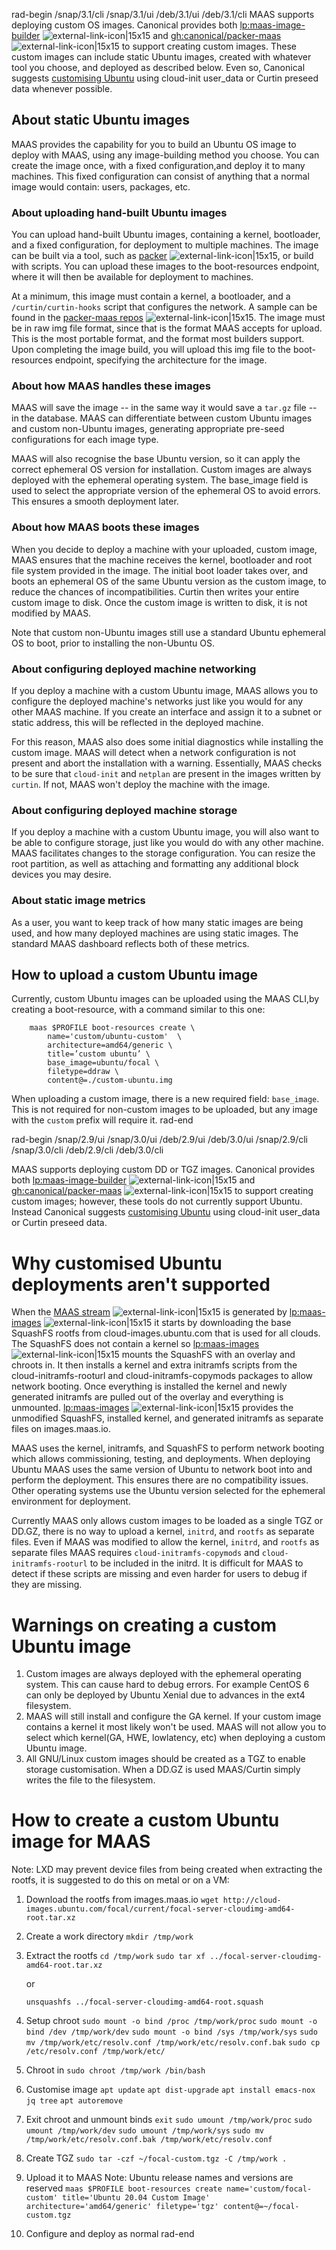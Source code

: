 rad-begin /snap/3.1/cli /snap/3.1/ui /deb/3.1/ui /deb/3.1/cli
MAAS supports deploying custom OS images.  Canonical provides both [lp:maas-image-builder](https://launchpad.net/maas-image-builder) ![external-link-icon|15x15](upload://AsoQHBzEFT6NuSK3ZYyhp7S6BMi.png) and [gh:canonical/packer-maas](https://github.com/canonical/packer-maas) ![external-link-icon|15x15](upload://AsoQHBzEFT6NuSK3ZYyhp7S6BMi.png) to support creating custom images. These custom images can include static Ubuntu images, created with whatever tool you choose, and deployed as described below. Even so, Canonical suggests [customising Ubuntu](/t/how-to-customise-machines/nnnn) using cloud-init user_data or Curtin preseed data whenever possible.

## About static Ubuntu images

MAAS provides the capability for you to build an Ubuntu OS image to deploy with MAAS, using any image-building method you choose.  You can create the image once, with a fixed configuration,and deploy it to many machines.  This fixed configuration can consist of anything that a normal image would contain: users, packages, etc.

### About uploading hand-built Ubuntu images

You can upload hand-built Ubuntu images, containing a kernel, bootloader, and a fixed configuration, for deployment to multiple machines.  The image can be built via a tool, such as [packer](https://github.com/canonical/packer-maas) ![external-link-icon|15x15](upload://AsoQHBzEFT6NuSK3ZYyhp7S6BMi.png), or build with scripts. You can upload these images to the boot-resources endpoint, where it will then be available for deployment to machines.

At a minimum, this image must contain a kernel, a bootloader, and a `/curtin/curtin-hooks` script that configures the network. A sample can be found in the [packer-maas repos](https://github.com/canonical/packer-maas/tree/master/ubuntu/scripts) ![external-link-icon|15x15](upload://AsoQHBzEFT6NuSK3ZYyhp7S6BMi.png). The image must be in raw img file format, since that is the format MAAS accepts for upload.  This is the most portable format, and the format most builders support. Upon completing the image build, you will upload this img file to the boot-resources endpoint, specifying the architecture for the image.

### About how MAAS handles these images

MAAS will save the image -- in the same way it would save a `tar.gz` file -- in the database.  MAAS can differentiate between custom Ubuntu images and custom non-Ubuntu images, generating appropriate pre-seed configurations for each image type.

MAAS will also recognise the base Ubuntu version, so it can apply the correct ephemeral OS version for installation.  Custom images are always deployed with the ephemeral operating system. The base_image field is used to select the appropriate version of the ephemeral OS to avoid errors. This ensures a smooth deployment later.

### About how MAAS boots these images

When you decide to deploy a machine with your uploaded, custom image, MAAS ensures that the machine receives the kernel, bootloader and root file system provided in the image. The initial boot loader takes over, and boots an ephemeral OS of the same Ubuntu version as the custom image, to reduce the chances of incompatibilities.  Curtin then writes your entire custom image to disk.  Once the custom image is written to disk, it is not modified by MAAS.

Note that custom non-Ubuntu images still use a standard Ubuntu ephemeral OS to boot, prior to installing the non-Ubuntu OS.

### About configuring deployed machine networking

If you deploy a machine with a custom Ubuntu image, MAAS allows you to configure the deployed machine's networks just like you would for any other MAAS machine.  If you create an interface and assign it to a subnet or static address, this will be reflected in the deployed machine.

For this reason, MAAS also does some initial diagnostics while installing the custom image.  MAAS will detect when a network configuration is not present and abort the installation with a warning.  Essentially, MAAS checks to be sure that `cloud-init` and `netplan` are present in the images written by `curtin`.  If not, MAAS won't deploy the machine with the image.

### About configuring deployed machine storage

If you deploy a machine with a custom Ubuntu image, you will also want to be able to configure storage, just like you would do with any other machine.  MAAS facilitates changes to the storage configuration.  You can resize the root partition, as well as attaching and formatting any additional block devices you may desire.

### About static image metrics

As a user, you want to keep track of how many static images are being used, and how many deployed machines are using static images.  The standard MAAS dashboard reflects both of these metrics.

## How to upload a custom Ubuntu image

Currently, custom Ubuntu images can be uploaded using the MAAS CLI,by creating a boot-resource, with a command similar to this one:

```nohighlight                                                                                                        	 
	maas $PROFILE boot-resources create \
        name='custom/ubuntu-custom'  \
        architecture=amd64/generic \
        title=’custom ubuntu’ \
        base_image=ubuntu/focal \
        filetype=ddraw \
        content@=./custom-ubuntu.img
 ```	 

When uploading a custom image, there is a new required field: `base_image`. This is not required for non-custom images to be uploaded, but any image with the `custom` prefix will require it.
rad-end

rad-begin /snap/2.9/ui /snap/3.0/ui /deb/2.9/ui /deb/3.0/ui /snap/2.9/cli /snap/3.0/cli /deb/2.9/cli /deb/3.0/cli

MAAS supports deploying custom DD or TGZ images. Canonical provides both [lp:maas-image-builder](https://launchpad.net/maas-image-builder) ![external-link-icon|15x15](upload://AsoQHBzEFT6NuSK3ZYyhp7S6BMi.png) and [gh:canonical/packer-maas](https://github.com/canonical/packer-maas) ![external-link-icon|15x15](upload://AsoQHBzEFT6NuSK3ZYyhp7S6BMi.png) to support creating custom images; however, these tools do not currently support Ubuntu. Instead Canonical suggests [customising Ubuntu](/t/how-to-customise-machines/nnnn) using cloud-init user_data or Curtin preseed data.

# Why customised Ubuntu deployments aren't supported

When the [MAAS stream](https://images.maas.io/ephemeral-v3/stable/) ![external-link-icon|15x15](upload://AsoQHBzEFT6NuSK3ZYyhp7S6BMi.png) is generated by [lp:maas-images](https://launchpad.net/maas-images) ![external-link-icon|15x15](upload://AsoQHBzEFT6NuSK3ZYyhp7S6BMi.png) it starts by downloading the base SquashFS rootfs from cloud-images.ubuntu.com that is used for all clouds. The SquashFS does not contain a kernel so [lp:maas-images](https://launchpad.net/maas-images) ![external-link-icon|15x15](upload://AsoQHBzEFT6NuSK3ZYyhp7S6BMi.png) mounts the SquashFS with an overlay and chroots in. It then  installs a kernel and extra initramfs scripts from the cloud-initramfs-rooturl and cloud-initramfs-copymods packages to allow network booting. Once everything is installed the kernel and newly generated initramfs are pulled out of the overlay and everything is unmounted. [lp:maas-images](https://launchpad.net/maas-images) ![external-link-icon|15x15](upload://AsoQHBzEFT6NuSK3ZYyhp7S6BMi.png) provides the unmodified SquashFS, installed kernel, and generated initramfs as separate files on images.maas.io.

MAAS uses the kernel, initramfs, and SquashFS to perform network booting which allows commissioning, testing, and deployments. When deploying Ubuntu MAAS uses the same version of Ubuntu to network boot into and perform the deployment. This ensures there are no compatibility issues. Other operating systems use the Ubuntu version selected for the ephemeral environment for deployment.

Currently MAAS only allows custom images to be loaded as a single TGZ or DD.GZ, there is no way to upload a kernel, `initrd`, and `rootfs` as separate files. Even if MAAS was modified to allow the kernel, `initrd`, and `rootfs` as separate files MAAS requires `cloud-initramfs-copymods` and `cloud-initramfs-rooturl` to be included in the initrd. It is difficult for MAAS to detect if these scripts are missing and even harder for users to debug if they are missing.

# Warnings on creating a custom Ubuntu image
1. Custom images are always deployed with the ephemeral operating system. This can cause hard to debug errors. For example CentOS 6 can only be deployed by Ubuntu Xenial due to advances in the ext4 filesystem.
2. MAAS will still install and configure the GA kernel. If your custom image contains a kernel it most likely won't be used. MAAS will not allow you to select which kernel(GA, HWE, lowlatency, etc) when deploying a custom Ubuntu image.
3. All GNU/Linux custom images should be created as a TGZ to enable storage customisation. When a DD.GZ is used MAAS/Curtin simply writes the file to the filesystem.

# How to create a custom Ubuntu image for MAAS

Note: LXD may prevent device files from being created when extracting the rootfs, it is suggested to do this on metal or on a VM:

1. Download the rootfs from images.maas.io
    `wget http://cloud-images.ubuntu.com/focal/current/focal-server-cloudimg-amd64-root.tar.xz`
2. Create a work directory
    `mkdir /tmp/work`
3. Extract the rootfs
    `cd /tmp/work`
    `sudo tar xf ../focal-server-cloudimg-amd64-root.tar.xz`

    or

   `unsquashfs ../focal-server-cloudimg-amd64-root.squash`
4. Setup chroot
   `sudo mount -o bind /proc /tmp/work/proc`
   `sudo mount -o bind /dev /tmp/work/dev`
   `sudo mount -o bind /sys /tmp/work/sys`
   `sudo mv /tmp/work/etc/resolv.conf /tmp/work/etc/resolv.conf.bak`
   `sudo cp /etc/resolv.conf /tmp/work/etc/`
5. Chroot in
    `sudo chroot /tmp/work /bin/bash`
6. Customise image
    `apt update`
    `apt dist-upgrade`
   `apt install emacs-nox jq tree`
    `apt autoremove`
7. Exit chroot and unmount binds
  `exit`
   `sudo umount /tmp/work/proc`
   `sudo umount /tmp/work/dev`
   `sudo umount /tmp/work/sys`
   `sudo mv /tmp/work/etc/resolv.conf.bak /tmp/work/etc/resolv.conf`
8. Create TGZ
   `sudo tar -czf ~/focal-custom.tgz -C /tmp/work .`
9. Upload it to MAAS
    Note: Ubuntu release names and versions are reserved
    `maas $PROFILE boot-resources create name='custom/focal-custom' title='Ubuntu 20.04 Custom Image' architecture='amd64/generic' filetype='tgz' content@=~/focal-custom.tgz`
10. Configure and deploy as normal
rad-end
